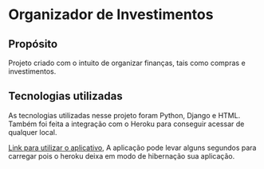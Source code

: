 # Organizador de Investimentos

## Propósito
Projeto criado com o intuito de organizar finanças, tais como compras e investimentos.

## Tecnologias utilizadas
As tecnologias utilizadas nesse projeto foram Python, Django e HTML. Também foi feita a integração com o Heroku para conseguir acessar de qualquer local.


<a href="https://investimentos-me.herokuapp.com/">Link para utilizar o aplicativo</a>, A aplicação pode levar alguns segundos para carregar pois o heroku deixa em modo de hibernação sua aplicação.
